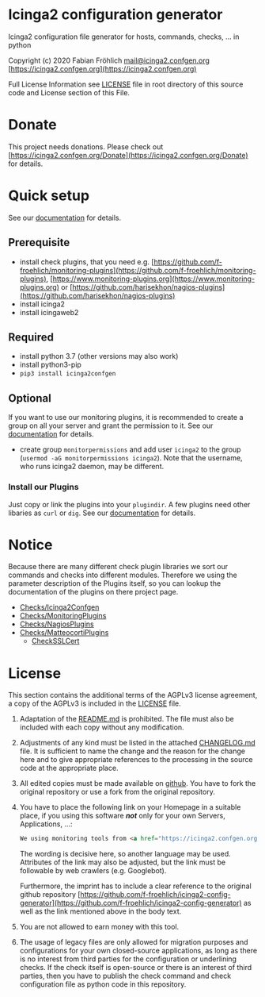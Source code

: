 Icinga2 configuration generator
===============================
Icinga2 configuration file generator for hosts, commands, checks, ... in python 

Copyright (c) 2020 Fabian Fröhlich <mail@icinga2.confgen.org> [https://icinga2.confgen.org](https://icinga2.confgen.org)

Full License Information see  [LICENSE](https://github.com/f-froehlich/icinga2-config-generator/blob/master/LICENSE) file in root directory of this source code and License section of this File.

# Donate
This project needs donations. Please check out [https://icinga2.confgen.org/Donate](https://icinga2.confgen.org/Donate) for details.

# Quick setup
See our [documentation](https://icinga2.confgen.org) for details.

## Prerequisite
* install check plugins, that you need e.g. [https://github.com/f-froehlich/monitoring-plugins](https://github.com/f-froehlich/monitoring-plugins), [https://www.monitoring-plugins.org](https://www.monitoring-plugins.org) or [https://github.com/harisekhon/nagios-plugins](https://github.com/harisekhon/nagios-plugins)
* install icinga2
* install icingaweb2

## Required
* install python 3.7 (other versions may also work)
* install python3-pip
* `pip3 install icinga2confgen`

## Optional
If you want to use our monitoring plugins, it is recommended to create a group on all your server and grant the permission to it. See our [documentation](https://icinga2.confgen.org) for details.
* create group `monitorpermissions` and add user `icinga2` to the group (`usermod -aG monitorpermissions icinga2`). Note that the username, who runs icinga2 daemon, may be different.

### Install our Plugins
Just copy or link the plugins into your `plugindir`. A few plugins need other libaries as `curl` or `dig`. See our [documentation](https://icinga2.confgen.org) for details.


# Notice
Because there are many different check plugin libraries we sort our commands and checks into different modules. Therefore we using the parameter description of the Plugins itself, so you can lookup the documentation of the plugins on there project page.

* [Checks/Icinga2Confgen](https://icinga2.confgen.org)
* [Checks/MonitoringPlugins](https://www.monitoring-plugins.org)
* [Checks/NagiosPlugins](https://github.com/harisekhon/nagios-plugins)
* [Checks/MatteocortiPlugins](https://github.com/matteocorti/)
  * [CheckSSLCert](https://github.com/matteocorti/check_ssl_cert)

# License
This section contains the additional terms of the AGPLv3 license agreement, a copy of the AGPLv3 is included in the [LICENSE](https://github.com/f-froehlich/icinga2-config-generator/blob/master/LICENSE) file.

1. Adaptation of the [README.md](https://github.com/f-froehlich/icinga2-config-generator/blob/master/README.md) is prohibited. The file must also be included with each copy without any modification. 

2. Adjustments of any kind must be listed in the attached [CHANGELOG.md](https://github.com/f-froehlich/icinga2-config-generator/blob/master/CHANGELOG.md) file. It is sufficient to name the change and the reason for the change here and to give appropriate references to the processing in the source code at the appropriate place.

3. All edited copies must be made available on [github](https://github.com). You have to fork the original repository or use a fork from the original repository.

4. You have to place the following link on your Homepage in a suitable place, if you using this software ***not*** only for your own Servers, Applications, ...:

    ```html
    We using monitoring tools from <a href="https://icinga2.confgen.org">Fabian Fr&ouml;hlich</a>
   ```

    The wording is decisive here, so another language may be used. Attributes of the link may also be adjusted, but the link must be followable by web crawlers (e.g. Googlebot).

    Furthermore, the imprint has to include a clear reference to the original github repository [https://github.com/f-froehlich/icinga2-config-generator](https://github.com/f-froehlich/icinga2-config-generator) as well as the link mentioned above in the body text.
    
5. You are not allowed to earn money with this tool.
6. The usage of legacy files are only allowed for migration purposes and configurations for your own closed-source applications, as long as there is no interest from third parties for the configuration or underlining checks. If the check itself is open-source or there is an interest of third parties, then you have to publish the check command and check configuration file as python code in this repository.
